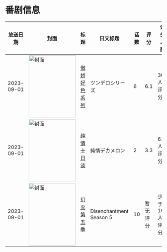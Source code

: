 # 番剧信息

|放送日期|封面|标题|日文标题|话数|评分|评分人数|
|---|---|---|---|---|---|---|
|2023-09-01|<img src="/img/no_icon_subject.png" alt="封面" style="width:150px;height:200px;object-fit:cover;">|[傲娇好色系列](https://bangumi.tv/subject/437694)|ツンデロシリーズ|6|6.1|301人评分|
|2023-09-01|<img src="/img/no_icon_subject.png" alt="封面" style="width:150px;height:200px;object-fit:cover;">|[纯情十日谈](https://bangumi.tv/subject/445452)|純情デカメロン|2|3.3|61人评分|
|2023-09-01|<img src="//lain.bgm.tv/pic/cover/c/65/8e/448366_NiYir.jpg" alt="封面" style="width:150px;height:200px;object-fit:cover;">|[幻灭 第五季](https://bangumi.tv/subject/448366)|Disenchantment Season 5|10|暂无评分|少于10人评分|
